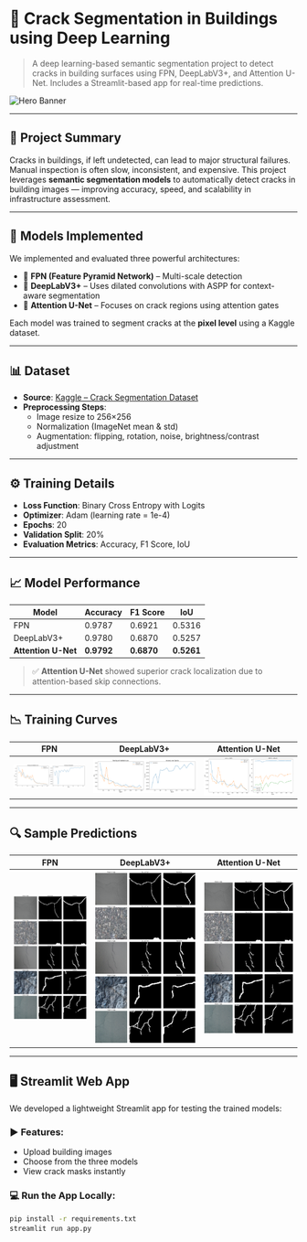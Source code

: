 # 🧱 Crack Segmentation in Buildings using Deep Learning

> A deep learning-based semantic segmentation project to detect cracks in building surfaces using FPN, DeepLabV3+, and Attention U-Net. Includes a Streamlit-based app for real-time predictions.

![Hero Banner](images/attention_unet_prediction.png)

---

## 🚀 Project Summary

Cracks in buildings, if left undetected, can lead to major structural failures. Manual inspection is often slow, inconsistent, and expensive. This project leverages **semantic segmentation models** to automatically detect cracks in building images — improving accuracy, speed, and scalability in infrastructure assessment.

---

## 🧠 Models Implemented

We implemented and evaluated three powerful architectures:

- 🔹 **FPN (Feature Pyramid Network)** – Multi-scale detection
- 🔹 **DeepLabV3+** – Uses dilated convolutions with ASPP for context-aware segmentation
- 🔹 **Attention U-Net** – Focuses on crack regions using attention gates

Each model was trained to segment cracks at the **pixel level** using a Kaggle dataset.

---

## 📊 Dataset

- **Source**: [Kaggle – Crack Segmentation Dataset](https://www.kaggle.com/datasets/lakshaymiddha/crack-segmentation-dataset)
- **Preprocessing Steps**:
  - Image resize to 256×256
  - Normalization (ImageNet mean & std)
  - Augmentation: flipping, rotation, noise, brightness/contrast adjustment

---

## ⚙️ Training Details

- **Loss Function**: Binary Cross Entropy with Logits
- **Optimizer**: Adam (learning rate = 1e-4)
- **Epochs**: 20
- **Validation Split**: 20%
- **Evaluation Metrics**: Accuracy, F1 Score, IoU

---

## 📈 Model Performance

| Model           | Accuracy | F1 Score | IoU    |
|----------------|----------|----------|--------|
| FPN            | 0.9787   | 0.6921   | 0.5316 |
| DeepLabV3+     | 0.9780   | 0.6870   | 0.5257 |
| **Attention U-Net** | **0.9792**   | **0.6870**   | **0.5261** |

> ✅ **Attention U-Net** showed superior crack localization due to attention-based skip connections.

---

## 📉 Training Curves

| FPN | DeepLabV3+ | Attention U-Net |
|-----|------------|-----------------|
| ![FPN Metrics](fpn_graph.png) | ![DeepLabV3+ Metrics](deeplabv3_graph.png) | ![Attention U-Net Metrics](attention_unet_graph.png) |

---

## 🔍 Sample Predictions

| FPN | DeepLabV3+ | Attention U-Net |
|-----|------------|-----------------|
| ![FPN Output](fpn_prediction.png) | ![DLV3+ Output](deeplabv3_prediction.png) | ![Attention Output](attention_unet_prediction.png) |

---

## 🖥️ Streamlit Web App

We developed a lightweight Streamlit app for testing the trained models:

### ▶ Features:
- Upload building images
- Choose from the three models
- View crack masks instantly

### 💻 Run the App Locally:

```bash
pip install -r requirements.txt
streamlit run app.py
